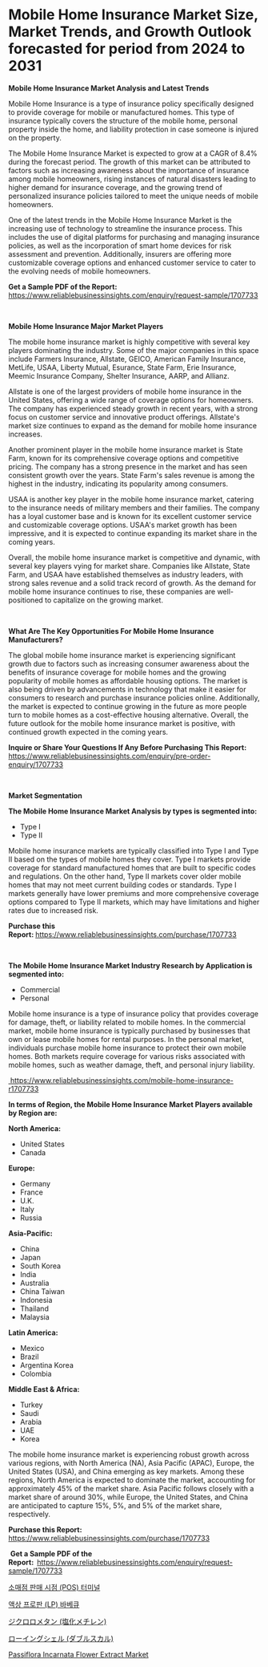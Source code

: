 <p><h1>Mobile Home Insurance Market Size, Market Trends, and Growth Outlook forecasted for period from 2024 to 2031</h1></p><p><strong>Mobile Home Insurance Market Analysis and Latest Trends</strong></p>
<p><p>Mobile Home Insurance is a type of insurance policy specifically designed to provide coverage for mobile or manufactured homes. This type of insurance typically covers the structure of the mobile home, personal property inside the home, and liability protection in case someone is injured on the property.</p><p>The Mobile Home Insurance Market is expected to grow at a CAGR of 8.4% during the forecast period. The growth of this market can be attributed to factors such as increasing awareness about the importance of insurance among mobile homeowners, rising instances of natural disasters leading to higher demand for insurance coverage, and the growing trend of personalized insurance policies tailored to meet the unique needs of mobile homeowners.</p><p>One of the latest trends in the Mobile Home Insurance Market is the increasing use of technology to streamline the insurance process. This includes the use of digital platforms for purchasing and managing insurance policies, as well as the incorporation of smart home devices for risk assessment and prevention. Additionally, insurers are offering more customizable coverage options and enhanced customer service to cater to the evolving needs of mobile homeowners.</p></p>
<p><strong>Get a Sample PDF of the Report:&nbsp;</strong> <a href="https://www.reliablebusinessinsights.com/enquiry/request-sample/1707733">https://www.reliablebusinessinsights.com/enquiry/request-sample/1707733</a></p>
<p>&nbsp;</p>
<p><strong>Mobile Home Insurance Major Market Players</strong></p>
<p><p>The mobile home insurance market is highly competitive with several key players dominating the industry. Some of the major companies in this space include Farmers Insurance, Allstate, GEICO, American Family Insurance, MetLife, USAA, Liberty Mutual, Esurance, State Farm, Erie Insurance, Meemic Insurance Company, Shelter Insurance, AARP, and Allianz.</p><p>Allstate is one of the largest providers of mobile home insurance in the United States, offering a wide range of coverage options for homeowners. The company has experienced steady growth in recent years, with a strong focus on customer service and innovative product offerings. Allstate's market size continues to expand as the demand for mobile home insurance increases.</p><p>Another prominent player in the mobile home insurance market is State Farm, known for its comprehensive coverage options and competitive pricing. The company has a strong presence in the market and has seen consistent growth over the years. State Farm's sales revenue is among the highest in the industry, indicating its popularity among consumers.</p><p>USAA is another key player in the mobile home insurance market, catering to the insurance needs of military members and their families. The company has a loyal customer base and is known for its excellent customer service and customizable coverage options. USAA's market growth has been impressive, and it is expected to continue expanding its market share in the coming years.</p><p>Overall, the mobile home insurance market is competitive and dynamic, with several key players vying for market share. Companies like Allstate, State Farm, and USAA have established themselves as industry leaders, with strong sales revenue and a solid track record of growth. As the demand for mobile home insurance continues to rise, these companies are well-positioned to capitalize on the growing market.</p></p>
<p>&nbsp;</p>
<p><strong>What Are The Key Opportunities For Mobile Home Insurance Manufacturers?</strong></p>
<p><p>The global mobile home insurance market is experiencing significant growth due to factors such as increasing consumer awareness about the benefits of insurance coverage for mobile homes and the growing popularity of mobile homes as affordable housing options. The market is also being driven by advancements in technology that make it easier for consumers to research and purchase insurance policies online. Additionally, the market is expected to continue growing in the future as more people turn to mobile homes as a cost-effective housing alternative. Overall, the future outlook for the mobile home insurance market is positive, with continued growth expected in the coming years.</p></p>
<p><strong>Inquire or Share Your Questions If Any Before Purchasing This Report:</strong> <a href="https://www.reliablebusinessinsights.com/enquiry/pre-order-enquiry/1707733">https://www.reliablebusinessinsights.com/enquiry/pre-order-enquiry/1707733</a></p>
<p>&nbsp;</p>
<p><strong>Market Segmentation</strong></p>
<p><strong>The Mobile Home Insurance Market Analysis by types is segmented into:</strong></p>
<p><ul><li>Type I</li><li>Type II</li></ul></p>
<p><p>Mobile home insurance markets are typically classified into Type I and Type II based on the types of mobile homes they cover. Type I markets provide coverage for standard manufactured homes that are built to specific codes and regulations. On the other hand, Type II markets cover older mobile homes that may not meet current building codes or standards. Type I markets generally have lower premiums and more comprehensive coverage options compared to Type II markets, which may have limitations and higher rates due to increased risk.</p></p>
<p><strong>Purchase this Report:&nbsp;</strong><a href="https://www.reliablebusinessinsights.com/purchase/1707733">https://www.reliablebusinessinsights.com/purchase/1707733</a></p>
<p>&nbsp;</p>
<p><strong>The Mobile Home Insurance Market Industry Research by Application is segmented into:</strong></p>
<p><ul><li>Commercial</li><li>Personal</li></ul></p>
<p><p>Mobile home insurance is a type of insurance policy that provides coverage for damage, theft, or liability related to mobile homes. In the commercial market, mobile home insurance is typically purchased by businesses that own or lease mobile homes for rental purposes. In the personal market, individuals purchase mobile home insurance to protect their own mobile homes. Both markets require coverage for various risks associated with mobile homes, such as weather damage, theft, and personal injury liability.</p></p>
<p><a href="https://www.reliablebusinessinsights.com/mobile-home-insurance-r1707733">&nbsp;https://www.reliablebusinessinsights.com/mobile-home-insurance-r1707733</a></p>
<p><strong>In terms of Region, the Mobile Home Insurance Market Players available by Region are:</strong></p>
<p>
    <p> <strong> North America: </strong>
        <ul>
            <li>United States</li>
            <li>Canada</li>
        </ul>
        </p> 
    <p> <strong> Europe: </strong>
        <ul>
            <li>Germany</li>
            <li>France</li>
            <li>U.K.</li>
            <li>Italy</li>
            <li>Russia</li>
        </ul>
        </p> 
    <p> <strong> Asia-Pacific: </strong>
        <ul>
            <li>China</li>
            <li>Japan</li>
            <li>South Korea</li>
            <li>India</li>
            <li>Australia</li>
            <li>China Taiwan</li>
            <li>Indonesia</li>
            <li>Thailand</li>
            <li>Malaysia</li>
        </ul>
        </p> 
    <p> <strong> Latin America: </strong>
        <ul>
            <li>Mexico</li>
            <li>Brazil</li>
            <li>Argentina Korea</li>
            <li>Colombia</li>
        </ul>
        </p> 
    <p> <strong> Middle East & Africa: </strong>
        <ul>
            <li>Turkey</li>
            <li>Saudi</li>
            <li>Arabia</li>
            <li>UAE</li>
            <li>Korea</li>
        </ul>
    </p>
    </p>
<p><p>The mobile home insurance market is experiencing robust growth across various regions, with North America (NA), Asia Pacific (APAC), Europe, the United States (USA), and China emerging as key markets. Among these regions, North America is expected to dominate the market, accounting for approximately 45% of the market share. Asia Pacific follows closely with a market share of around 30%, while Europe, the United States, and China are anticipated to capture 15%, 5%, and 5% of the market share, respectively.</p></p>
<p><strong>Purchase this Report: </strong><a href="https://www.reliablebusinessinsights.com/purchase/1707733">https://www.reliablebusinessinsights.com/purchase/1707733</a></p>
<p>&nbsp;<strong>Get a Sample PDF of the Report:&nbsp;&nbsp;</strong><a href="https://www.reliablebusinessinsights.com/enquiry/request-sample/1707733">https://www.reliablebusinessinsights.com/enquiry/request-sample/1707733</a></p>
<p><strong></strong></p>
<p><p><a href="https://github.com/Skyleitney456456/Market-Research-Report-List-2/blob/main/244595996905.md">소매점 판매 시점 (POS) 터미널</a></p><p><a href="https://github.com/vs10l4sfg5c/Market-Research-Report-List-2/blob/main/208632896904.md">액상 프로판 (LP) 바베큐</a></p><p><a href="https://github.com/FredaJerde/Market-Research-Report-List-1/blob/main/1368608103440.md">ジクロロメタン (塩化メチレン)</a></p><p><a href="https://github.com/ycmtqqhvk3273/Market-Research-Report-List-2/blob/main/2840827103441.md">ローイングシェル (ダブルスカル)</a></p><p><a href="https://github.com/JuliaFadel1922/Market-Research-Report-List-1/blob/main/passiflora-incarnata-flower-extract-market.md">Passiflora Incarnata Flower Extract Market</a></p></p>